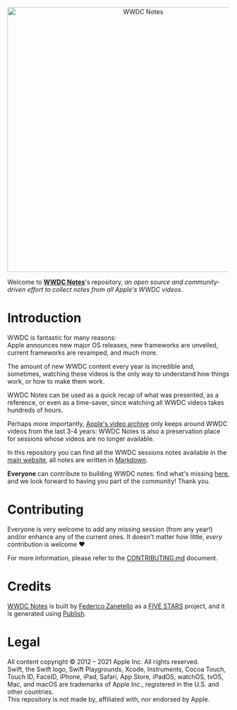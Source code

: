 <p align="center">
    <img src="logo.jpg" width="600" max-width="90%" alt="WWDC Notes" />
</p>

Welcome to **[WWDC Notes][website]**'s repository, _an open source and community-driven effort to collect notes from all Apple's WWDC videos_.

# Introduction

WWDC is fantastic for many reasons:  
Apple announces new major OS releases, new frameworks are unveiled, current frameworks are revamped, and much more.

The amount of new WWDC content every year is incredible and, sometimes, watching these videos is the only way to understand how things work, or how to make them work.

WWDC Notes can be used as a quick recap of what was presented, as a reference, or even as a time-saver, since watching all WWDC videos takes hundreds of hours.

Perhaps more importantly, [Apple's video archive][ava] only keeps around WWDC videos from the last 3-4 years: WWDC Notes is also a preservation place for sessions whose videos are no longer available.

In this repository you can find all the WWDC sessions notes available in the [main website][website], all notes are written in [Markdown][markdownSpec].

**Everyone** can contribute to building WWDC notes: find what's missing [here][wm], and we look forward to having you part of the community! Thank you.

[wm]: https://www.wwdcnotes.com/what-s-missing/
[ava]: https://developer.apple.com/videos/
[wnc]: https://www.wwdcnotes.com/community/

# Contributing

Everyone is very welcome to add any missing session (from any year!) and/or enhance any of the current ones. It doesn't matter how little, _every_ contribution is welcome ❤️

For more information, please refer to the [CONTRIBUTING.md][contributing] document.

# Credits

[WWDC Notes][website] is built by [Federico Zanetello][twitter] as a [FIVE STARS][5SWebsite] project, and it is generated using [Publish][publish].

# Legal

All content copyright © 2012 – 2021 Apple Inc. All rights reserved.  
Swift, the Swift logo, Swift Playgrounds, Xcode, Instruments, Cocoa Touch, Touch ID, FaceID, iPhone, iPad, Safari, App Store, iPadOS, watchOS, tvOS, Mac, and macOS are trademarks of Apple Inc., registered in the U.S. and other countries.  
This repository is not made by, affiliated with, nor endorsed by Apple.

[5SWebsite]: https://fivestars.blog
[contributing]: CONTRIBUTING.md
[markdownSpec]: https://daringfireball.net/projects/markdown/
[publish]: https://github.com/JohnSundell/Publish
[twitter]: https://twitter.com/zntfdr
[website]: https://www.wwdcnotes.com
